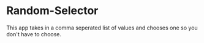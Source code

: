 # Random-Selector
This app takes in a comma seperated list of values and chooses one so you don't have to choose.
